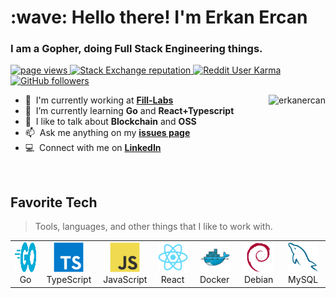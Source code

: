 <h1 align="left" id="erkanercan-title">:wave: Hello there! I'm Erkan Ercan</h1>
<h3 align="left">I am a Gopher, doing Full Stack Engineering things.</h3>

<p align="left">
  <a href="https://github.com/MacroPower/MacroPower">
    <img src="https://komarev.com/ghpvc/?username=erkanercan" alt="page views" />
  </a>
  <a href="https://stackoverflow.com/users/14236733">
    <img alt="Stack Exchange reputation" src="https://img.shields.io/stackexchange/stackoverflow/r/14236733?color=orange&label=reputation&logo=stackoverflow">
  </a>
  <a href="https://reddit.com/u/abajuradam">
    <img alt="Reddit User Karma" src="https://img.shields.io/reddit/user-karma/combined/abajuradam?label=karma&logo=reddit">
  </a>
  <a href="https://github.com/erkanercan?tab=followers">
    <img alt="GitHub followers" src="https://img.shields.io/github/followers/erkanercan?color=green&logo=github">
  </a>
</p>

<a href="#erkanercan-title">
  <img src="https://github-readme-stats.vercel.app/api?username=erkanercan&show_icons=true&count_private=true&include_all_commits=true" alt="erkanercan" align="right" />
</a>

- :office: &nbsp;I'm currently working at **[Fill-Labs]**
- :seedling: &nbsp;I’m currently learning **Go** and **React+Typescript**
- :speech_balloon: &nbsp;I like to talk about **Blockchain** and **OSS**
- :mailbox: &nbsp;Ask me anything on my **[issues page]**
- :computer: &nbsp;Connect with me on **[LinkedIn]**

<br>

<h2 align="left" id="macropower-tech">Favorite Tech</h2>

> Tools, languages, and other things that I like to work with.

<table>
  <tr>
    <td align="center" width="96">
      <a href="#erkanercan-tech">
        <img src="./img/go-flat.svg" width="48" height="48" alt="Golang" />
      </a>
      <br>Go
    </td>
    <td align="center" width="96">
      <a href="#erkanercan-tech">
        <img src="./img/typescript-original.svg" width="48" height="48" alt="TypeScript" />
      </a>
      <br>TypeScript
    </td>
    <td align="center" width="96">
      <a href="#erkanercan-tech">
        <img src="./img/javascript-original.svg" width="48" height="48" alt="JavaScript" />
      </a>
      <br>JavaScript
    </td>
    <td align="center" width="96">
      <a href="#erkanercan-tech" >
        <img src="./img/react-original.svg" width="48" height="48" alt="React" />
      </a>
      <br>React
    </td>
        <td align="center" width="96"> 
      <a href="#erkanercan-tech" >
        <img src="./img/docker-original.svg" width="48" height="48" alt="Docker" />
      </a>
      <br>Docker
    </td>
        <td align="center"  width="96">
      <a href="#erkanercan-tech">
        <img src="./img/debian-original.svg" width="48" height="48" alt="Debian" />
      </a>
      <br>Debian
    </td>
        <td align="center"  width="96">
      <a href="#erkanercan-tech">
        <img src="./img/mysql-original.svg" width="48" height="48" alt="MySQL" />
      </a>
      <br>MySQL
    </td>
  </tr>
</table>

<!-- links -->

[fill-labs]: https://www.fill-labs.com/ "Fill-Labs Homepage"
[issues page]: https://github.com/erkanercan/erkanercan/issues "erkanercan/issues"
[linkedin]: https://www.linkedin.com/in/erkan-ercan/ "Erkan Ercan LinkedIn"
